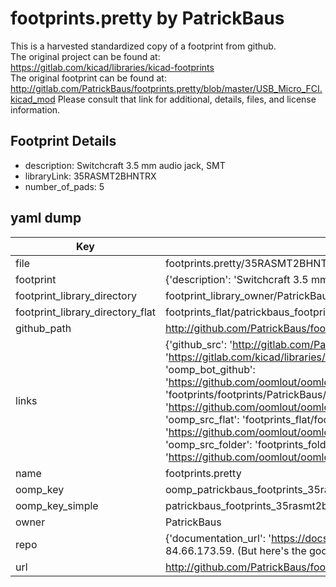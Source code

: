 # footprints.pretty by PatrickBaus  
This is a harvested standardized copy of a footprint from github.  
The original project can be found at:  
https://gitlab.com/kicad/libraries/kicad-footprints  
The original footprint can be found at:
http://gitlab.com/PatrickBaus/footprints.pretty/blob/master/USB_Micro_FCI.kicad_mod
Please consult that link for additional, details, files, and license information.  
## Footprint Details
* description: Switchcraft 3.5 mm audio jack, SMT  
* libraryLink: 35RASMT2BHNTRX  
* number_of_pads: 5  
## yaml dump  
| Key | Value |  
| --- | --- |  
| file | footprints.pretty/35RASMT2BHNTRX.kicad_mod |  
| footprint | {'description': 'Switchcraft 3.5 mm audio jack, SMT', 'libraryLink': '35RASMT2BHNTRX', 'number_of_pads': 5} |  
| footprint_library_directory | footprint_library_owner/PatrickBaus_footprints.pretty |  
| footprint_library_directory_flat | footprints_flat/patrickbaus_footprints_35rasmt2bhntrx/working |  
| github_path | http://github.com/PatrickBaus/footprints.pretty/blob/master/35RASMT2BHNTRX.kicad_mod |  
| links | {'github_src': 'http://gitlab.com/PatrickBaus/footprints.pretty/blob/master/USB_Micro_FCI.kicad_mod', 'github_src_repo': 'https://gitlab.com/kicad/libraries/kicad-footprints', 'oomp_bot': 'footprints/patrickbaus_footprints_35rasmt2bhntrx/working', 'oomp_bot_github': 'https://github.com/oomlout/oomlout_oomp_footprint_bot/tree/main/footprints/patrickbaus_footprints_35rasmt2bhntrx/working', 'oomp_doc': 'footprints/footprints/PatrickBaus/footprints/35RASMT2BHNTRX/working/', 'oomp_doc_github': 'https://github.com/oomlout/oomlout_oomp_footprint_doc/tree/main/footprints/footprints/PatrickBaus/footprints/35RASMT2BHNTRX/working', 'oomp_src_flat': 'footprints_flat/footprints_flat/patrickbaus_footprints_35rasmt2bhntrx/working', 'oomp_src_flat_github': 'https://github.com/oomlout/oomlout_oomp_footprint_src/tree/main/footprints_flat/patrickbaus_footprints_35rasmt2bhntrx/working', 'oomp_src_folder': 'footprints_folder/footprints_folder/PatrickBaus/footprints/35RASMT2BHNTRX/working', 'oomp_src_folder_github': 'https://github.com/oomlout/oomlout_oomp_footprint_src/tree/main/footprints_folder/PatrickBaus/footprints/35RASMT2BHNTRX/working'} |  
| name | footprints.pretty |  
| oomp_key | oomp_patrickbaus_footprints_35rasmt2bhntrx |  
| oomp_key_simple | patrickbaus_footprints_35rasmt2bhntrx |  
| owner | PatrickBaus |  
| repo | {'documentation_url': 'https://docs.github.com/rest/overview/resources-in-the-rest-api#rate-limiting', 'message': "API rate limit exceeded for 84.66.173.59. (But here's the good news: Authenticated requests get a higher rate limit. Check out the documentation for more details.)"} |  
| url | http://github.com/PatrickBaus/footprints.pretty |  

